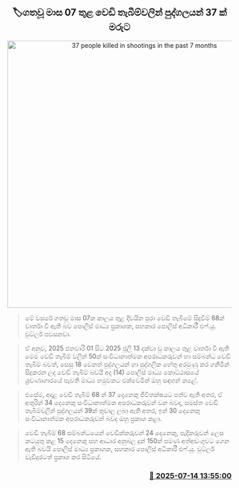 <p align='center'><b><h2 align='center' title='37 people killed in shootings in the past 7 months'>🏷ගතවූ මාස 07 තුළ වෙඩි තැබීම්වලින් පුද්ගලයන් 37 ක් මරුට</h2></b></p>
<p align='center'><img src='https://helakuru.sgp1.cdn.digitaloceanspaces.com/esana/images/lib/srilanka-police[1].jpg' width='600' alt='37 people killed in shootings in the past 7 months'></p>

> මේ වසරේ ගතවූ මාස 07ක කාලය තුළ දිවයින පුරා වෙඩි තැබීමේ සිදුවීම් 68ක් වාර්තා වී ඇති බව පොලිස් මාධ්‍ය ප්‍රකාශක, සහකාර පොලිස් අධිකාරී එෆ්.යූ. වුට්ලර් පවසනවා.

> ඒ අනුව, 2025 ජනවාරි 01 සිට 2025 ජූලි 13 දක්වා වූ කාලය තුළ වාර්තා වී ඇති මෙම වෙඩි තැබීම් වලින් 50ක් සංවිධානාත්මක අපරාධකරුවන් හා සම්බන්ධ වෙඩි තැබීම් බවත්, සෙසු 18 වෙනත් පුද්ගලයන් හා පුද්ගලික හේතු අරමුණු කර ගනිමින් සිදුකරන ලද වෙඩි තැබීම් බවයි අද (14) පොලිස් මාධ්‍ය කොට්ඨාසයේ ශ්‍රවණාගාරයේ පැවති මාධ්‍ය හමුවකට එක්වෙමින් ඔහු සඳහන් කළේ.

> එසේම, අදාළ වෙඩි තැබීම් 68 න් 37 දෙනෙකු ජීවිතක්ෂයට පත්ව ඇති අතර, ඒ අතුරින් 34 දෙනෙකු සංවිධානාත්මක අපරාධකරුවන් වන බවද, සමස්ත වෙඩි තැබීම්වලින් පුද්ගලයන් 39ක් තුවාල ලබා ඇති අතර, ඉන් 30 දෙනෙකු සංවිධානාත්මක අපරාධකරුවන් බවද ඔහු ප්‍රකාශ කළා.

> වෙඩි තැබීම් 68 සම්බන්ධයෙන් වෙඩික්කරුවන් 24 දෙනෙකු, පැදිකරුවන් ලෙස කටයුතු කළ 15 දෙනෙකු සහ ආධාර අනුබල දුන් 150ක් පමණ අත්අඩංගුවට ගෙන ඇති බවයි පොලිස් මාධ්‍ය ප්‍රකාශක, සහකාර පොලිස් අධිකාරී එෆ්.යූ. වුට්ලර් වැඩිදුරටත් ප්‍රකාශ කර සිටියේ.



<h3 align='right'><a href='https://www.helakuru.lk/esana/p/111833/'>📅 2025-07-14 13:55:00</a></h3>
